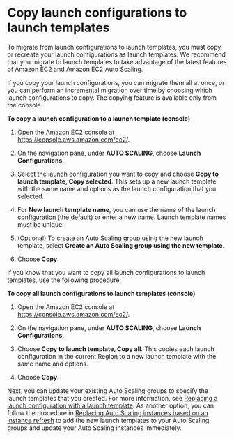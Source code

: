 # Copy launch configurations to launch templates<a name="copy-launch-config"></a>

To migrate from launch configurations to launch templates, you must copy or recreate your launch configurations as launch templates\. We recommend that you migrate to launch templates to take advantage of the latest features of Amazon EC2 and Amazon EC2 Auto Scaling\. 

If you copy your launch configurations, you can migrate them all at once, or you can perform an incremental migration over time by choosing which launch configurations to copy\. The copying feature is available only from the console\. 

**To copy a launch configuration to a launch template \(console\)**

1. Open the Amazon EC2 console at [https://console\.aws\.amazon\.com/ec2/](https://console.aws.amazon.com/ec2/)\.

1. On the navigation pane, under **AUTO SCALING**, choose **Launch Configurations**\.

1. Select the launch configuration you want to copy and choose **Copy to launch template, Copy selected**\. This sets up a new launch template with the same name and options as the launch configuration that you selected\.

1. For **New launch template name**, you can use the name of the launch configuration \(the default\) or enter a new name\. Launch template names must be unique\.

1. \(Optional\) To create an Auto Scaling group using the new launch template, select **Create an Auto Scaling group using the new template**\.

1. Choose **Copy**\.

If you know that you want to copy all launch configurations to launch templates, use the following procedure\.

**To copy all launch configurations to launch templates \(console\)**

1. Open the Amazon EC2 console at [https://console\.aws\.amazon\.com/ec2/](https://console.aws.amazon.com/ec2/)\.

1. On the navigation pane, under **AUTO SCALING**, choose **Launch Configurations**\.

1. Choose **Copy to launch template, Copy all**\. This copies each launch configuration in the current Region to a new launch template with the same name and options\.

1. Choose **Copy**\.

Next, you can update your existing Auto Scaling groups to specify the launch templates that you created\. For more information, see [Replacing a launch configuration with a launch template](replace-launch-config.md)\. As another option, you can follow the procedure in [Replacing Auto Scaling instances based on an instance refresh](asg-instance-refresh.md) to add the new launch templates to your Auto Scaling groups and update your Auto Scaling instances immediately\.